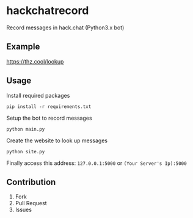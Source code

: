 # hackchatrecord
Record messages in hack.chat
(Python3.x bot)

## Example
https://thz.cool/lookup

## Usage
Install required packages
```text
pip install -r requirements.txt
```

Setup the bot to record messages
```text
python main.py
```

Create the website to look up messages
```text
python site.py
```

Finally access this address: 
`127.0.0.1:5000` or `(Your Server's Ip):5000`

## Contribution
1. Fork
2. Pull Request
3. Issues
